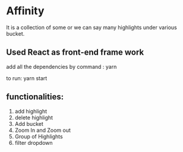 # Affinity

It is a collection of some or we can say many highlights under various bucket.

## Used React as front-end frame work

add all the dependencies by command :
yarn

to run:
yarn start



## functionalities:
1. add highlight
2. delete highlight
3. Add bucket
4. Zoom In and Zoom out 
5. Group of Highlights
6. filter dropdown

